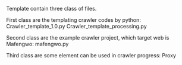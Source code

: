 Template contain three class of files.

First class are the templating crawler codes by python:
Crawler_template_1.0.py
Crawler_template_processing.py

Second class are the example crawler project, which target web is Mafengwo:
mafengwo.py

Third class are some element can be used in crawler progress:
Proxy
